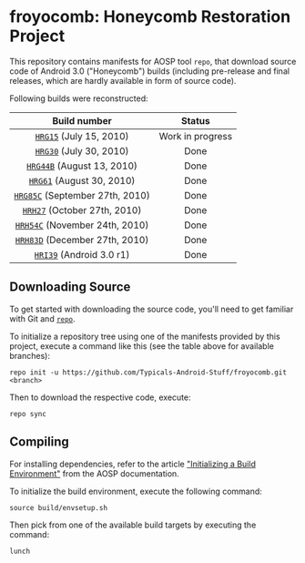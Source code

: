 froyocomb: Honeycomb Restoration Project 
===========

This repository contains manifests for AOSP tool `repo`, that download source code of Android 3.0 ("Honeycomb") builds (including pre-release and final releases, which are hardly available in form of source code). 

Following builds were reconstructed:

| Build number                             | Status           |
| :---:                                    |   :---:          |
| [`HRG15`][HRG15] (July 15, 2010)         | Work in progress |
| [`HRG30`][HRG30] (July 30, 2010)         | Done             |
| [`HRG44B`][HRG44B] (August 13, 2010)     | Done             |
| [`HRG61`][HRG61] (August 30, 2010)       | Done             |
| [`HRG85C`][HRG85C] (September 27th, 2010)| Done             |
| [`HRH27`][HRH27] (October 27th, 2010)    | Done             |
| [`HRH54C`][HRH54C] (November 24th, 2010) | Done             |
| [`HRH83D`][HRH83D] (December 27th, 2010) | Done             |
| [`HRI39`][HRI39] (Android 3.0 r1)        | Done             |

[HRG15]:  https://github.com/Typicals-Android-Stuff/froyocomb/tree/HRG15
[HRG30]:  https://github.com/Typicals-Android-Stuff/froyocomb/tree/HRG30
[HRG44B]: https://github.com/Typicals-Android-Stuff/froyocomb/tree/HRG44B
[HRG61]:  https://github.com/Typicals-Android-Stuff/froyocomb/tree/HRG61
[HRG85C]: https://github.com/Typicals-Android-Stuff/froyocomb/tree/HRG85C
[HRH27]:  https://github.com/Typicals-Android-Stuff/froyocomb/tree/HRH27
[HRH54C]: https://github.com/Typicals-Android-Stuff/froyocomb/tree/HRH54C
[HRH83D]: https://github.com/Typicals-Android-Stuff/froyocomb/tree/HRH83D
[HRI39]:  https://github.com/Typicals-Android-Stuff/froyocomb/tree/android-3.0_r1

Downloading Source
------------------

To get started with downloading the source code, you'll need to get familiar with Git and [`repo`](https://source.android.com/docs/setup/reference/repo).

To initialize a repository tree using one of the manifests provided by this project, execute a command like this (see the table above for available branches):

    repo init -u https://github.com/Typicals-Android-Stuff/froyocomb.git <branch>

Then to download the respective code, execute:

    repo sync

Compiling
---------

For installing dependencies, refer to the article ["Initializing a Build Environment"](https://web.archive.org/web/20140208084633/http://source.android.com/source/initializing.html) from the AOSP documentation.

To initialize the build environment, execute the following command:

    source build/envsetup.sh

Then pick from one of the available build targets by executing the command:

    lunch

	
	
